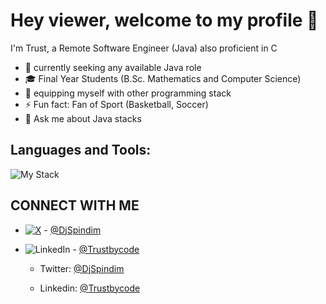 # **Hey viewer, welcome to my profile 👋**

I'm Trust, a Remote Software Engineer (Java) also proficient in C


- 🔭 currently seeking any available Java role 
- 🎓 Final Year Students (B.Sc. Mathematics and Computer Science)
- 🌱 equipping myself with other programming stack
- ⚡ Fun fact: Fan of Sport (Basketball, Soccer)
- 💬 Ask me about Java stacks

## **Languages and Tools:**

![My Stack](https://github.com/trustbycode/trustbycode/assets/90010323/e4ad6b90-2524-4366-83c8-a017843cbed0)

## **CONNECT WITH ME**

- [![X](https://github.com/trustbycode/trustbycode/assets/90010323/60d99969-d3e5-4365-bd57-a17fe3064b83)]([url](https://twitter.com/DjSpindim)) - [@DjSpindim]([url](https://twitter.com/DjSpindim))

- ![LinkedIn](https://github.com/trustbycode/trustbycode/assets/90010323/305732bd-3d4c-4e15-aa7d-da1dd5c9e9b9) -  [@Trustbycode]([url](https://www.linkedin.com/in/trustbycode/))


  * Twitter: [@DjSpindim]([url](https://twitter.com/DjSpindim))
  
  * Linkedin: [@Trustbycode]([url](https://www.linkedin.com/in/trustbycode/))
<!--
**trustbycode/trustbycode** is a ✨ _special_ ✨ repository because its `README.md` (this file) appears on your GitHub profile.

Here are some ideas to get you started:

- 🔭 I’m currently working on ...
- 🌱 I’m currently learning ...
- 👯 I’m looking to collaborate on ...
- 🤔 I’m looking for help with ...
- 💬 Ask me about ...
- 📫 How to reach me: ...
- 😄 Pronouns: ...
- ⚡ Fun fact: ...
-->
